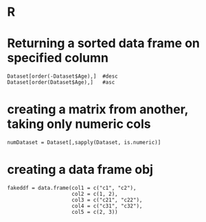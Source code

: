# R

# Returning a sorted data frame on specified column  
    Dataset[order(-Dataset$Age),]  #desc
    Dataset[order(Dataset$Age),]   #asc
  
# creating a matrix from another, taking only numeric cols  
    numDataset = Dataset[,sapply(Dataset, is.numeric)]
  
# creating a data frame obj  
    fakeddf = data.frame(col1 = c("c1", "c2"),
                         col2 = c(1, 2),
                         col3 = c("c21", "c22"),
                         col4 = c("c31", "c32"),
                         col5 = c(2, 3))

